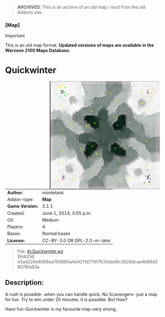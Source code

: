 > **ARCHIVED**: This is an archive of an old map / mod from the old Addons site.

### [Map]

> [!IMPORTANT]
> This is an old map format. **Updated versions of maps are available in the Warzone 2100 Maps Database.**

# Quickwinter

<img src="./preview.jpg" align="right" />

| | |
| - | - |
| __Author:__ | montetank |
| Addon-type: | __Map__ |
| __Game Version:__ | 3.1.1 |
| Created: | June 1, 2014, 3:05 p.m. |
| Oil: | Medium |
| Players: | 4 |
| Bases: | Normal bases |
| __License:__ | CC-BY-3.0 OR GPL-2.0-or-later |

> File: [4cQuickwinter.wz](https://github.com/Warzone2100/old-addons-site/raw/main/assets/276/4cQuickwinter.wz)  
> SHA256: d3ad226e8068ea783680a4e9211d779f7630abd9c3626dcaa4b88d39076fa93a

## Description:

A rush is possible- when you can handle quick. No Scavengers- just a map for fun. Try to win under 20 minutes. it is possible. But How?

Have fun-Quickwinter is my favourite map-very strong.

